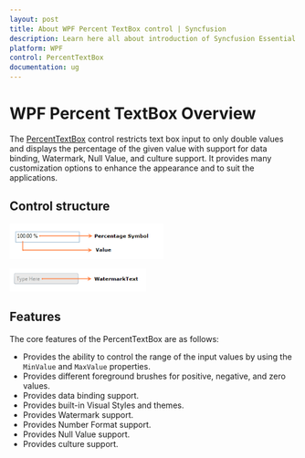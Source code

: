 ```yaml
---
layout: post
title: About WPF Percent TextBox control | Syncfusion
description: Learn here all about introduction of Syncfusion Essential Studio WPF Percent TextBox control, its elements and more.
platform: WPF
control: PercentTextBox 
documentation: ug
---
```


# WPF Percent TextBox Overview

The [PercentTextBox](https://www.syncfusion.com/wpf-ui-controls/percent-textbox) control restricts text box input to only double values and displays the percentage of the given value with support for data binding, Watermark, Null Value, and culture support. It provides many customization options to enhance the appearance and to suit the applications.

## Control structure

![WPF PercentTextBox](Getting-Started_images/wpf-percent-textbox.png)

![WPF PercentTextBox with Watermark Text](Getting-Started_images/wpf-percent-textbox-watermark-text.png)

## Features

The core features of the PercentTextBox are as follows: 

* Provides the ability to control the range of the input values by using the `MinValue` and `MaxValue` properties.
* Provides different foreground brushes for positive, negative, and zero values.
* Provides data binding support.
* Provides built-in Visual Styles and themes.
* Provides Watermark support.
* Provides Number Format support. 
* Provides Null Value support.
* Provides culture support.
